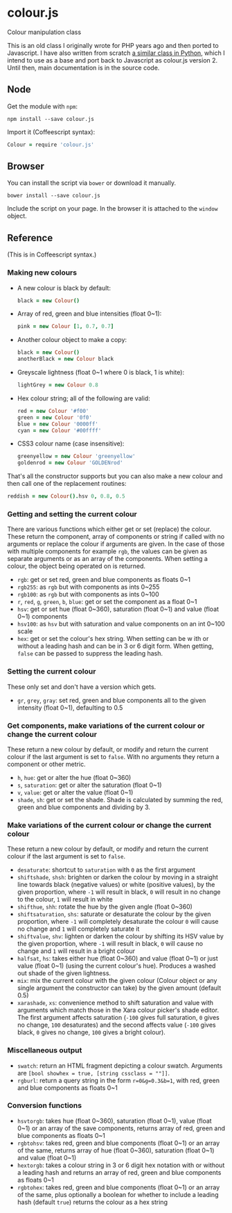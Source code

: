 colour.js
=========

Colour manipulation class

This is an old class I originally wrote for PHP years ago and then ported to 
Javascript. I have also written from scratch [a similar class in 
Python](https://github.com/tremby/py-colour), which I intend to use as a base 
and port back to Javascript as colour.js version 2. Until then, main 
documentation is in the source code.

Node
----

Get the module with `npm`:

	npm install --save colour.js

Import it (Coffeescript syntax):

```coffee
Colour = require 'colour.js'
```

Browser
-------

You can install the script via `bower` or download it manually.

	bower install --save colour.js

Include the script on your page. In the browser it is attached to the `window` 
object.

Reference
---------

(This is in Coffeescript syntax.)

### Making new colours

-	A new colour is black by default:

	```coffee
	black = new Colour()
	```

-	Array of red, green and blue intensities (float 0~1):

	```coffee
	pink = new Colour [1, 0.7, 0.7]
	```

-	Another colour object to make a copy:

	```coffee
	black = new Colour()
	anotherBlack = new Colour black
	```

-	Greyscale lightness (float 0~1 where 0 is black, 1 is white):

	```coffee
	lightGrey = new Colour 0.8
	```

-	Hex colour string; all of the following are valid:

	```coffee
	red = new Colour '#f00'
	green = new Colour '0f0'
	blue = new Colour '0000ff'
	cyan = new Colour '#00ffff'
	```

-	CSS3 colour name (case insensitive):

	```coffee
	greenyellow = new Colour 'greenyellow'
	goldenrod = new Colour 'GOLDENrod'
	```

That's all the constructor supports but you can also make a new colour and then 
call one of the replacement routines:

```coffee
reddish = new Colour().hsv 0, 0.8, 0.5
```

### Getting and setting the current colour

There are various functions which either get or set (replace) the colour. These 
return the component, array of components or string if called with no arguments 
or replace the colour if arguments are given. In the case of those with multiple 
components for example `rgb`, the values can be given as separate arguments or 
as an array of the components. When setting a colour, the object being operated 
on is returned.

- `rgb`: get or set red, green and blue components as floats 0~1
- `rgb255`: as `rgb` but with components as ints 0~255
- `rgb100`: as `rgb` but with components as ints 0~100
- `r`, `red`, `g`, `green`, `b`, `blue`: get or set the component as a float 0~1
- `hsv`: get or set hue (float 0~360), saturation (float 0~1) and value (float 
  0~1) components
- `hsv100`: as `hsv` but with saturation and value components on an int 0~100 
  scale
- `hex`: get or set the colour's hex string. When setting can be w ith or 
  without a leading hash and can be in 3 or 6 digit form. When getting, `false` 
  can be passed to suppress the leading hash.

### Setting the current colour

These only set and don't have a version which gets.

- `gr`, `grey`, `gray`: set red, green and blue components all to the given 
  intensity (float 0~1), defaulting to 0.5

### Get components, make variations of the current colour or change the current colour

These return a new colour by default, or modify and return the current colour if 
the last argument is set to `false`. With no arguments they return a component 
or other metric.

- `h`, `hue`: get or alter the hue (float 0~360)
- `s`, `saturation`: get or alter the saturation (float 0~1)
- `v`, `value`: get or alter the value (float 0~1)
- `shade`, `sh`: get or set the shade. Shade is calculated by summing the red, 
  green and blue components and dividing by 3.

### Make variations of the current colour or change the current colour

These return a new colour by default, or modify and return the current colour if 
the last argument is set to `false`.

- `desaturate`: shortcut to `saturation` with `0` as the first argument
- `shiftshade`, `shsh`: brighten or darken the colour by moving in a straight 
  line towards black (negative values) or white (positive values), by the given 
  proportion, where `-1` will result in black, `0` will result in no change to 
  the colour, `1` will result in white
- `shifthue`, `shh`: rotate the hue by the given angle (float 0~360)
- `shiftsaturation`, `shs`: saturate or desaturate the colour by the given 
  proportion, where `-1` will completely desaturate the colour `0` will cause no 
  change and `1` will completely saturate it
- `shiftvalue`, `shv`: lighten or darken the colour by shifting its HSV value by 
  the given proportion, where `-1` will result in black, `0` will cause no 
  change and `1` will result in a bright colour
- `halfsat`, `hs`: takes either hue (float 0~360) and value (float 0~1) or just 
  value (float 0~1) (using the current colour's hue). Produces a washed out 
  shade of the given lightness.
- `mix`: mix the current colour with the given colour (Colour object or any 
  single argument the constructor can take) by the given amount (default 0.5)
- `xarashade`, `xs`: convenience method to shift saturation and value with 
  arguments which match those in the Xara colour picker's shade editor. The 
  first argument affects saturation (`-100` gives full saturation, `0` gives no 
  change, `100` desaturates) and the second affects value (`-100` gives black, 
  `0` gives no change, `100` gives a bright colour).

### Miscellaneous output

- `swatch`: return an HTML fragment depicting a colour swatch. Arguments are 
  `[bool showhex = true, [string cssclass = ""]]`.
- `rgburl`: return a query string in the form `r=0&g=0.3&b=1`, with red, green 
  and blue components as floats 0~1

### Conversion functions

- `hsvtorgb`: takes hue (float 0~360), saturation (float 0~1), value (float 0~1) 
  or an array of the save components, returns array of red, green and blue 
  components as floats 0~1
- `rgbtohsv`: takes red, green and blue components (float 0~1) or an array of 
  the same, returns array of hue (float 0~360), saturation (float 0~1) and value 
  (float 0~1)
- `hextorgb`: takes a colour string in 3 or 6 digit hex notation with or without 
  a leading hash and returns an array of red, green and blue components as 
  floats 0~1
- `rgbtohex`: takes red, green and blue components (float 0~1) or an array of 
  the same, plus optionally a boolean for whether to include a leading hash 
  (default `true`) returns the colour as a hex string
